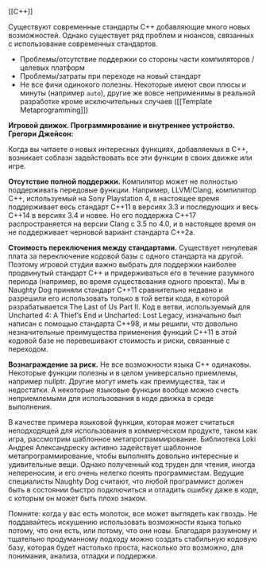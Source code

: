[[C++]]

Существуют современные стандарты C++ добавляющие много новых возможностей. Однако существует ряд проблем и нюансов, связанных с использование современных стандартов.
- Проблемы/отсутствие поддержки со стороны части компиляторов / целевых платформ
- Проблемы/затраты при переходе на новый стандарт
- Не все фичи одинокого полезны. Некоторые имеют свои плюсы и минуты (например `auto`), другие же вовсе неприменимы в реальной разработке кроме исключительных случаев ([[Template Metaprogramming]])



**Игровой движок. Программирование и внутреннее устройство. Грегори Джейсон:**

Когда вы читаете о новых интересных функциях, добавляемых в C++, возникает соблазн задействовать все эти функции в своих движке или игре.

**Отсутствие полной поддержки.** Компилятор может не полностью поддерживать передовые функции. Например, LLVM/Clang, компилятор C++, используемый на Sony Playstation 4, в настоящее время поддерживает весь стандарт C++11 в версиях 3.3 и последующих и весь C++14 в версиях 3.4 и новее. Но его поддержка C++17 распространяется на версии Clang с 3.5 по 4.0, и в настоящее время он не поддерживает черновой вариант стандарта C++2a.

**Стоимость переключения между стандартами.** Существует ненулевая плата за переключение кодовой базы с одного стандарта на другой. Поэтому игровой студии важно выбрать для поддержки наиболее продвинутый стандарт C++ и придерживаться его в течение разумного периода (например, во время существования одного проекта). Мы в Naughty Dog приняли стандарт C++11 сравнительно недавно и разрешили его использовать только в той ветви кода, в которой разрабатывается The Last of Us Part II. Код в ветви, используемый для Uncharted 4: A Thief’s End и Uncharted: Lost Legacy, изначально был написан с помощью стандарта C++98, и мы решили, что довольно незначительные преимущества применения функций C++11 в этой кодовой базе не перевешивают стоимость и риски, связанные с переходом.

**Вознаграждение за риск.** Не все возможности языка C++ одинаковы. Некоторые функции полезны и в целом универсально приемлемы, например nullptr. Другие могут иметь как преимущества, так и недостатки. А некоторые языковые функции вообще можно счесть неприемлемыми для использования в коде движка в среде выполнения.

В качестве примера языковой функции, которая может считаться неподходящей для использования в коммерческом продукте, таком как игра, рассмотрим шаблонное метапрограммирование. Библиотека Loki Андрея Александреску активно задействует шаблонное метапрограммирование, чтобы выполнять довольно интересные и удивительные вещи. Однако полученный код труден для чтения, иногда непереносим, и его очень нелегко понять программистам. Ведущие специалисты Naughty Dog считают, что любой программист должен быть в состоянии быстро подключиться и отладить ошибку даже в коде, с которым он может быть плохо знаком.

Помните: когда у вас есть молоток, все может выглядеть как гвоздь. Не поддавайтесь искушению использовать возможности языка только потому, что они есть, или потому, что они новы. Благодаря разумному и тщательно продуманному подходу можно создать стабильную кодовую базу, которая будет настолько проста, насколько это возможно, для понимания, анализа, отладки и поддержки.
